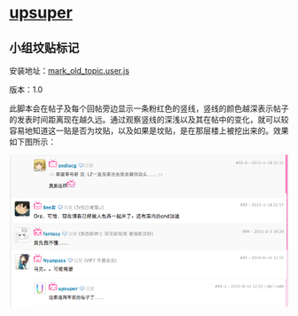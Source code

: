 # [upsuper](http://bangumi.tv/user/upsuper)

## 小组坟贴标记

安装地址：[mark\_old\_topic.user.js](./mark_old_topic.user.js)

版本：1.0

此脚本会在帖子及每个回帖旁边显示一条粉红色的竖线，竖线的颜色越深表示帖子的发表时间距离现在越久远。通过观察竖线的深浅以及其在帖中的变化，就可以较容易地知道这一贴是否为坟贴，以及如果是坟贴，是在那层楼上被挖出来的。效果如下图所示：

![Screenshot](images/screenshot_mark_old_topic.png "Screenshot")
